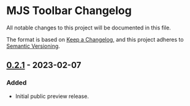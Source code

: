 # MJS Toolbar Changelog
All notable changes to this project will be documented in this file.

The format is based on [Keep a Changelog](https://keepachangelog.com/en/1.0.0/),
and this project adheres to [Semantic Versioning](https://semver.org/spec/v2.0.0.html).

## [0.2.1] - 2023-02-07
### Added
- Initial public preview release.

[0.2.1]: https://github.com/ailon/mjs-toolbar/releases/tag/v0.2.0
